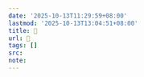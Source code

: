 ```yaml
---
date: '2025-10-13T11:29:59+08:00'
lastmod: '2025-10-13T13:04:51+08:00'
title: 󰣽
url: 󰣽
tags: []
src:
note:
---
```


